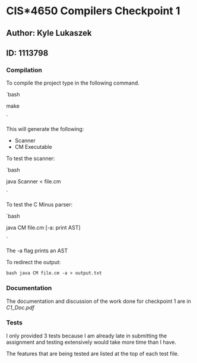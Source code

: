 # CIS*4650 Compilers Checkpoint 1

## Author: Kyle Lukaszek
## ID: 1113798

### Compilation

To compile the project type in the following command.

`bash

make

`

This will generate the following:

- Scanner 
- CM Executable

To test the scanner:

`bash

java Scanner < file.cm

`

To test the C Minus parser:

`bash

java CM file.cm [-a: print AST]

`

The -a flag prints an AST

To redirect the output:

`bash
java CM file.cm -a > output.txt
`

### Documentation

The documentation and discussion of the work done for checkpoint 1 are in *C1_Doc.pdf*

### Tests

I only provided 3 tests because I am already late in submitting the assignment and testing extensively would take more time than I have.

The features that are being tested are listed at the top of each test file.
